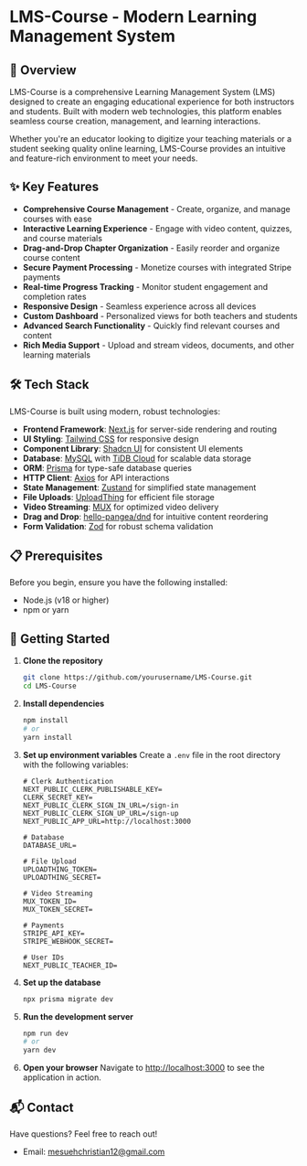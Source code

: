 # LMS-Course - Modern Learning Management System

## 🚀 Overview

LMS-Course is a comprehensive Learning Management System (LMS) designed to create an engaging educational experience for both instructors and students. Built with modern web technologies, this platform enables seamless course creation, management, and learning interactions.

Whether you're an educator looking to digitize your teaching materials or a student seeking quality online learning, LMS-Course provides an intuitive and feature-rich environment to meet your needs.

## ✨ Key Features

- **Comprehensive Course Management** - Create, organize, and manage courses with ease
- **Interactive Learning Experience** - Engage with video content, quizzes, and course materials
- **Drag-and-Drop Chapter Organization** - Easily reorder and organize course content
- **Secure Payment Processing** - Monetize courses with integrated Stripe payments
- **Real-time Progress Tracking** - Monitor student engagement and completion rates
- **Responsive Design** - Seamless experience across all devices
- **Custom Dashboard** - Personalized views for both teachers and students
- **Advanced Search Functionality** - Quickly find relevant courses and content
- **Rich Media Support** - Upload and stream videos, documents, and other learning materials

## 🛠️ Tech Stack

LMS-Course is built using modern, robust technologies:

- **Frontend Framework**: [Next.js](https://nextjs.org/) for server-side rendering and routing
- **UI Styling**: [Tailwind CSS](https://tailwindcss.com/) for responsive design
- **Component Library**: [Shadcn UI](https://ui.shadcn.com/) for consistent UI elements
- **Database**: [MySQL](https://www.mysql.com/) with [TiDB Cloud](https://www.pingcap.com/tidb-cloud/) for scalable data storage
- **ORM**: [Prisma](https://www.prisma.io/) for type-safe database queries
- **HTTP Client**: [Axios](https://axios-http.com/) for API interactions
- **State Management**: [Zustand](https://github.com/pmndrs/zustand) for simplified state management
- **File Uploads**: [UploadThing](https://uploadthing.com/) for efficient file storage
- **Video Streaming**: [MUX](https://mux.com/) for optimized video delivery
- **Drag and Drop**: [hello-pangea/dnd](https://github.com/hello-pangea/dnd) for intuitive content reordering
- **Form Validation**: [Zod](https://zod.dev/) for robust schema validation

## 📋 Prerequisites

Before you begin, ensure you have the following installed:
- Node.js (v18 or higher)
- npm or yarn

## 🚀 Getting Started

1. **Clone the repository**
   ```bash
   git clone https://github.com/yourusername/LMS-Course.git
   cd LMS-Course
   ```

2. **Install dependencies**
   ```bash
   npm install
   # or
   yarn install
   ```

3. **Set up environment variables**
   Create a `.env` file in the root directory with the following variables:
   ```
   # Clerk Authentication
   NEXT_PUBLIC_CLERK_PUBLISHABLE_KEY=
   CLERK_SECRET_KEY=
   NEXT_PUBLIC_CLERK_SIGN_IN_URL=/sign-in
   NEXT_PUBLIC_CLERK_SIGN_UP_URL=/sign-up
   NEXT_PUBLIC_APP_URL=http://localhost:3000
   
   # Database
   DATABASE_URL=
   
   # File Upload
   UPLOADTHING_TOKEN=
   UPLOADTHING_SECRET=
   
   # Video Streaming
   MUX_TOKEN_ID=
   MUX_TOKEN_SECRET=
   
   # Payments
   STRIPE_API_KEY=
   STRIPE_WEBHOOK_SECRET=
   
   # User IDs
   NEXT_PUBLIC_TEACHER_ID=
   ```

4. **Set up the database**
   ```bash
   npx prisma migrate dev
   ```

5. **Run the development server**
   ```bash
   npm run dev
   # or
   yarn dev
   ```

6. **Open your browser**
   Navigate to [http://localhost:3000](http://localhost:3000) to see the application in action.

## 📬 Contact

Have questions? Feel free to reach out!

- Email: mesuehchristian12@gmail.com